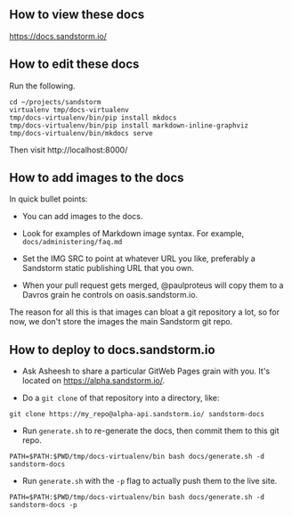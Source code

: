 ## How to view these docs

https://docs.sandstorm.io/

## How to edit these docs

Run the following.

```
cd ~/projects/sandstorm
virtualenv tmp/docs-virtualenv
tmp/docs-virtualenv/bin/pip install mkdocs
tmp/docs-virtualenv/bin/pip install markdown-inline-graphviz
tmp/docs-virtualenv/bin/mkdocs serve
```

Then visit http://localhost:8000/

## How to add images to the docs

In quick bullet points:

- You can add images to the docs.

- Look for examples of Markdown image syntax. For example, `docs/administering/faq.md`

- Set the IMG SRC to point at whatever URL you like, preferably a Sandstorm
  static publishing URL that you own.

- When your pull request gets merged, @paulproteus will copy them to a Davros
  grain he controls on oasis.sandstorm.io.

The reason for all this is that images can bloat a git repository a lot, so
for now, we don't store the images the main Sandstorm git repo.

## How to deploy to docs.sandstorm.io

- Ask Asheesh to share a particular GitWeb Pages grain with you. It's
  located on https://alpha.sandstorm.io/.

- Do a `git clone` of that repository into a directory, like:

```
git clone https://my_repo@alpha-api.sandstorm.io/ sandstorm-docs
```

- Run `generate.sh` to re-generate the docs, then commit them to this git repo.

```
PATH=$PATH:$PWD/tmp/docs-virtualenv/bin bash docs/generate.sh -d sandstorm-docs
```


- Run `generate.sh` with the `-p` flag to actually push them to the live site.

```
PATH=$PATH:$PWD/tmp/docs-virtualenv/bin bash docs/generate.sh -d sandstorm-docs -p
```
